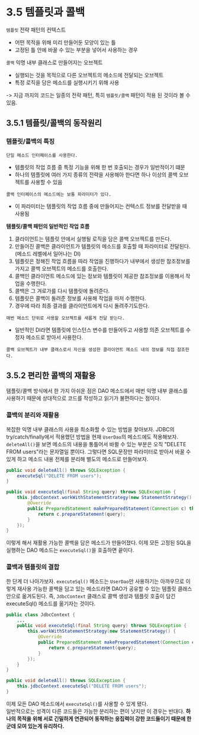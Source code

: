 # 3.5 템플릿과 콜백
`템플릿` 전략 패턴의 컨텍스트
* 어떤 목적을 위해 미리 만들어둔 모양이 있는 틀
* 고정된 틀 안에 바꿀 수 있는 부분을 넣어서 사용하는 경우

`콜백` 익명 내부 클래스로 만들어지는 오브젝트
* 실행되는 것을 목적으로 다른 오브젝트의 메소드에 전달되는 오브젝트
* 특정 로직을 담은 메소드를 실행시키기 위해 사용

-> 지금 까지의 코드는 일종의 전략 패턴, 특히 `템플릿/콜백` 패턴이 적용 된 것이라 볼 수 있음.

## 3.5.1 템플릿/콜백의 동작원리
### 템플릿/콜백의 특징
`단일 메소드 인터페이스를 사용한다.`
* 템플릿의 작업 흐름 중 특정 기능을 위해 한 번 호출되는 경우가 일반적이기 떄문
* 하나의 템플릿에 여러 가지 종류의 전략을 사용해아 한다면 하나 이상의 콜백 오브젝트를 사용할 수 있음  

`콜백 인터페이스의 메소드에는 보통 파라미터가 있다.`
* 이 파라미터는 템플릿의 작업 흐름 중에 만들어지는 컨텍스트 정보를 전달받을 때 사용됨 

**템플릿/콜백 패턴의 일반적인 작업 흐름**
1. 클라이언트는 템플릿 안에서 실행될 로직을 담은 콜백 오브젝트를 만든다. 
2. 만들어진 콜백은 클라이언트가 템플릿의 메소드를 호출할 때 파라미터로 전달된다. (메소드 레벨에서 일어나는 DI)
3. 템플릿은 정해진 작업 흐름을 따라 작업을 진행하다가 내부에서 생성한 참조정보를 가지고 콜백 오브젝트의 메소드를 호출한다. 
4. 콜백인 클라이언트 메소드에 있는 정보와 템플릿이 제공한 참조정보를 이용해서 작업을 수행한다. 
5. 콜백은 그 겨로가를 다시 탬플릿에 돌려준다.
6. 템플릿은 콜백이 돌려준 정보를 사용해 작업을 마저 수행한다.
7. 경우에 따라 최종 결과를 클라이언트에게 다시 돌려주기도한다.

`매번 메소드 단위로 사용할 오브젝트를 새롭게 전달 받는다.` 
* 일반적인 DI라면 템플릿에 인스턴스 변수를 만들어두고 사용할 의존 오브젝트를 수정자 메소드로 받아서 사용한다. 

`콜백 오브젝트가 내부 클래스로서 자신을 생성한 클라이언트 메소드 내의 정보를 직접 참조한다.` 

## 3.5.2 편리한 콜백의 재활용
템플릿/콜백 방식에서 한 가지 아쉬운 점은 DAO 메소드에서 매번 익명 내부 클래스를 사용하기 때문에 상대적으로 코드를 작성하고 읽기가 불편하다는 점이다.

### 콜백의 분리와 재활용
복잡한 익명 내부 클래스의 사용을 최소화할 수 있는 방법을 찾아보자. JDBC의 try/catch/finally에서 적용했던 방법을 현재 `UserDao`의 메소드에도 적용해보자.  
`deleteAll()`을 보면 메소드의 내용을 통틀어서 바뀔 수 있는 부분은 오직 "DELETE FROM users"라는 문자열일 뿐이다. 그렇다면 SQL문장만 파라미터로 받아서 바꿀 수 있게 하고 메소드 내용 전체를 분리해 별도의 메소드로 만들어보자. 
``` java
public void deleteAll() throws SQLException {
    executeSql("DELETE FROM users");
}

public void executeSql(final String query) throws SQLException {
    this.jdbcContext.workWithStatementStrategy(new StatementStrategy() {
        @Override
        public PreparedStatement makePreparedStatement(Connection c) throws SQLException {
            return c.prepareStatement(query);
        }
    });
}
```
이렇게 해서 재활용 가능한 콜백을 담은 메소드가 만들어졌다. 이제 모든 고정된 SQL을 실행하는 DAO 메소드는 `executeSql()`을 호출하면 끝이다.

### 콜백과 템플릿의 결합
한 단계 더 나아가보자. `executeSql()` 메소드는 `UserDao`만 사용하기는 아까우므로 이렇게 재사용 가능한 콜백을 담고 있는 메소드라면 DAO가 공유할 수 있는 템플릿 클래스 안으로 옮겨도된다. 즉, `JdbcContext` 클래스로 콜백 생성과 템플릿 호출이 담긴 executeSql() 메소드를 옮기자는 것이다.
``` java
public class JdbcContext {
    ...
    public void executeSql(final String query) throws SQLException {
        this.workWithStatementStrategy(new StatementStrategy() {
            @Override
            public PreparedStatement makePreparedStatement(Connection c) throws SQLException {
                return c.prepareStatement(query);
            }
        });
    }
}
```
``` java
public void deleteAll() throws SQLException {
    this.jdbcContext.executeSql("DELETE FROM users");
}
```
이제 모든 DAO 메소드에서 `executeSql()`를 사용할 수 있게 됐다.  
일반적으로는 성격이 다른 코드들은 가능한 분리하는 편이 낫지만 이 경우는 반대다. **하나의 목적을 위해 서로 긴밀하게 연관되어 동작하는 응집력이 강한 코드들이기 때문에 한 군데 모여 있는게 유리하다.**




